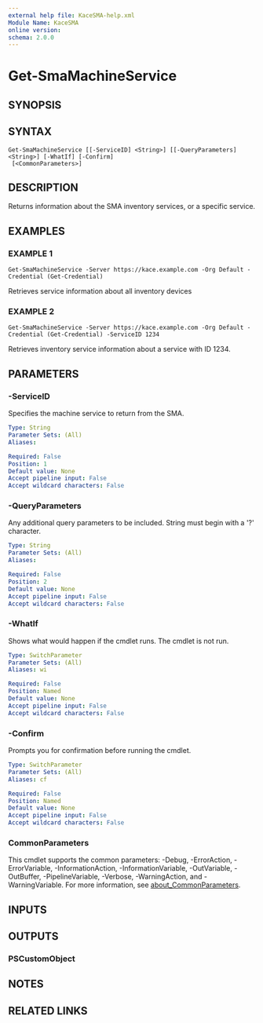 ```yaml
---
external help file: KaceSMA-help.xml
Module Name: KaceSMA
online version:
schema: 2.0.0
---
```


# Get-SmaMachineService

## SYNOPSIS

## SYNTAX

```
Get-SmaMachineService [[-ServiceID] <String>] [[-QueryParameters] <String>] [-WhatIf] [-Confirm]
 [<CommonParameters>]
```

## DESCRIPTION
Returns information about the SMA inventory services, or a specific service.

## EXAMPLES

### EXAMPLE 1
```
Get-SmaMachineService -Server https://kace.example.com -Org Default -Credential (Get-Credential)
```

Retrieves service information about all inventory devices

### EXAMPLE 2
```
Get-SmaMachineService -Server https://kace.example.com -Org Default -Credential (Get-Credential) -ServiceID 1234
```

Retrieves inventory service information about a service with ID 1234.

## PARAMETERS

### -ServiceID
Specifies the machine service to return from the SMA.

```yaml
Type: String
Parameter Sets: (All)
Aliases:

Required: False
Position: 1
Default value: None
Accept pipeline input: False
Accept wildcard characters: False
```

### -QueryParameters
Any additional query parameters to be included.
String must begin with a '?' character.

```yaml
Type: String
Parameter Sets: (All)
Aliases:

Required: False
Position: 2
Default value: None
Accept pipeline input: False
Accept wildcard characters: False
```

### -WhatIf
Shows what would happen if the cmdlet runs.
The cmdlet is not run.

```yaml
Type: SwitchParameter
Parameter Sets: (All)
Aliases: wi

Required: False
Position: Named
Default value: None
Accept pipeline input: False
Accept wildcard characters: False
```

### -Confirm
Prompts you for confirmation before running the cmdlet.

```yaml
Type: SwitchParameter
Parameter Sets: (All)
Aliases: cf

Required: False
Position: Named
Default value: None
Accept pipeline input: False
Accept wildcard characters: False
```

### CommonParameters
This cmdlet supports the common parameters: -Debug, -ErrorAction, -ErrorVariable, -InformationAction, -InformationVariable, -OutVariable, -OutBuffer, -PipelineVariable, -Verbose, -WarningAction, and -WarningVariable. For more information, see [about_CommonParameters](http://go.microsoft.com/fwlink/?LinkID=113216).

## INPUTS

## OUTPUTS

### PSCustomObject
## NOTES

## RELATED LINKS
